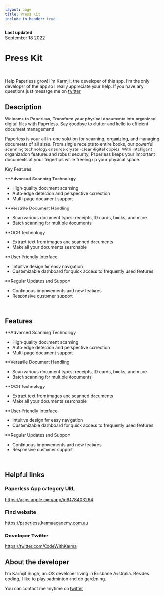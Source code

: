 ```yaml
---
layout: page
title: Press Kit
include_in_header: true
---
```


**Last updated**  
September 18 2022

# Press Kit
<br>

Help Paperless grow! I’m Karmjit, the developer of this app. I’m the only developer of the app so I really appreciate your help. If you have any questions just message me on [twitter]([http://twitter](https://twitter.com/CodeWithKarma))

## Description
Welcome to Paperless, Transform your physical documents into organized digital files with Paperless. Say goodbye to clutter and hello to efficient document management!

Paperless is your all-in-one solution for scanning, organizing, and managing documents of all sizes. From single receipts to entire books, our powerful scanning technology ensures crystal-clear digital copies. With intelligent organization features and robust security, Paperless keeps your important documents at your fingertips while freeing up your physical space.

Key Features:

**Advanced Scanning Technology
- High-quality document scanning
- Auto-edge detection and perspective correction
- Multi-page document support

**Versatile Document Handling
- Scan various document types: receipts, ID cards, books, and more
- Batch scanning for multiple documents

**OCR Technology
- Extract text from images and scanned documents
- Make all your documents searchable

**User-Friendly Interface
- Intuitive design for easy navigation
- Customizable dashboard for quick access to frequently used features

**Regular Updates and Support
- Continuous improvements and new features
- Responsive customer support

<!-- ## Screenshots & Assets
[Download Press Kit]({{ site.url }}/downloads/presskit.zip) -->

<br>

## Features

**Advanced Scanning Technology
- High-quality document scanning
- Auto-edge detection and perspective correction
- Multi-page document support

**Versatile Document Handling
- Scan various document types: receipts, ID cards, books, and more
- Batch scanning for multiple documents

**OCR Technology
- Extract text from images and scanned documents
- Make all your documents searchable

**User-Friendly Interface
- Intuitive design for easy navigation
- Customizable dashboard for quick access to frequently used features

**Regular Updates and Support
- Continuous improvements and new features
- Responsive customer support

<br>

## Helpful links
### Paperless App category URL
https://apps.apple.com/app/id6478403264

### Find website
https://paperless.karmaacademy.com.au

### Developer Twitter
https://twitter.com/CodeWithKarma

## About the developer
I’m Karmjit Singh, an iOS developer living in Brisbane Australia. Besides coding, I like to play badminton and do gardening.

You can contact me anytime on [twitter]([http://twitter](https://twitter.com/CodeWithKarma))